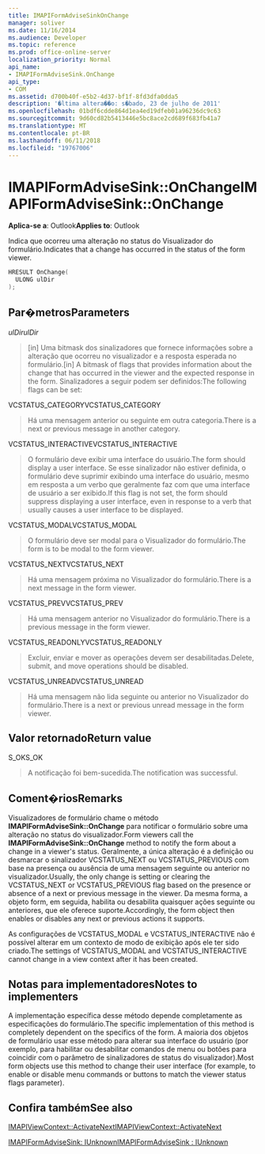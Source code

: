```yaml
---
title: IMAPIFormAdviseSinkOnChange
manager: soliver
ms.date: 11/16/2014
ms.audience: Developer
ms.topic: reference
ms.prod: office-online-server
localization_priority: Normal
api_name:
- IMAPIFormAdviseSink.OnChange
api_type:
- COM
ms.assetid: d700b40f-e5b2-4d37-bf1f-8fd3dfa0dda5
description: '�ltima altera��o: s�bado, 23 de julho de 2011'
ms.openlocfilehash: 01bdf6cdde864d1ea4ed19dfeb01a96236dc9c63
ms.sourcegitcommit: 9d60cd82b5413446e5bc8ace2cd689f683fb41a7
ms.translationtype: MT
ms.contentlocale: pt-BR
ms.lasthandoff: 06/11/2018
ms.locfileid: "19767006"
---
```

# <a name="imapiformadvisesinkonchange"></a><span data-ttu-id="0dcf4-103">IMAPIFormAdviseSink::OnChange</span><span class="sxs-lookup"><span data-stu-id="0dcf4-103">IMAPIFormAdviseSink::OnChange</span></span>

  
  
<span data-ttu-id="0dcf4-104">**Aplica-se a**: Outlook</span><span class="sxs-lookup"><span data-stu-id="0dcf4-104">**Applies to**: Outlook</span></span> 
  
<span data-ttu-id="0dcf4-105">Indica que ocorreu uma alteração no status do Visualizador do formulário.</span><span class="sxs-lookup"><span data-stu-id="0dcf4-105">Indicates that a change has occurred in the status of the form viewer.</span></span> 
  
```cpp
HRESULT OnChange(
  ULONG ulDir
);
```

## <a name="parameters"></a><span data-ttu-id="0dcf4-106">Par�metros</span><span class="sxs-lookup"><span data-stu-id="0dcf4-106">Parameters</span></span>

 <span data-ttu-id="0dcf4-107">_ulDir_</span><span class="sxs-lookup"><span data-stu-id="0dcf4-107">_ulDir_</span></span>
  
> <span data-ttu-id="0dcf4-108">[in] Uma bitmask dos sinalizadores que fornece informações sobre a alteração que ocorreu no visualizador e a resposta esperada no formulário.</span><span class="sxs-lookup"><span data-stu-id="0dcf4-108">[in] A bitmask of flags that provides information about the change that has occurred in the viewer and the expected response in the form.</span></span> <span data-ttu-id="0dcf4-109">Sinalizadores a seguir podem ser definidos:</span><span class="sxs-lookup"><span data-stu-id="0dcf4-109">The following flags can be set:</span></span>
    
<span data-ttu-id="0dcf4-110">VCSTATUS_CATEGORY</span><span class="sxs-lookup"><span data-stu-id="0dcf4-110">VCSTATUS_CATEGORY</span></span> 
  
> <span data-ttu-id="0dcf4-111">Há uma mensagem anterior ou seguinte em outra categoria.</span><span class="sxs-lookup"><span data-stu-id="0dcf4-111">There is a next or previous message in another category.</span></span> 
    
<span data-ttu-id="0dcf4-112">VCSTATUS_INTERACTIVE</span><span class="sxs-lookup"><span data-stu-id="0dcf4-112">VCSTATUS_INTERACTIVE</span></span> 
  
> <span data-ttu-id="0dcf4-113">O formulário deve exibir uma interface do usuário.</span><span class="sxs-lookup"><span data-stu-id="0dcf4-113">The form should display a user interface.</span></span> <span data-ttu-id="0dcf4-114">Se esse sinalizador não estiver definida, o formulário deve suprimir exibindo uma interface do usuário, mesmo em resposta a um verbo que geralmente faz com que uma interface de usuário a ser exibido.</span><span class="sxs-lookup"><span data-stu-id="0dcf4-114">If this flag is not set, the form should suppress displaying a user interface, even in response to a verb that usually causes a user interface to be displayed.</span></span> 
    
<span data-ttu-id="0dcf4-115">VCSTATUS_MODAL</span><span class="sxs-lookup"><span data-stu-id="0dcf4-115">VCSTATUS_MODAL</span></span> 
  
> <span data-ttu-id="0dcf4-116">O formulário deve ser modal para o Visualizador do formulário.</span><span class="sxs-lookup"><span data-stu-id="0dcf4-116">The form is to be modal to the form viewer.</span></span> 
    
<span data-ttu-id="0dcf4-117">VCSTATUS_NEXT</span><span class="sxs-lookup"><span data-stu-id="0dcf4-117">VCSTATUS_NEXT</span></span> 
  
> <span data-ttu-id="0dcf4-118">Há uma mensagem próxima no Visualizador do formulário.</span><span class="sxs-lookup"><span data-stu-id="0dcf4-118">There is a next message in the form viewer.</span></span> 
    
<span data-ttu-id="0dcf4-119">VCSTATUS_PREV</span><span class="sxs-lookup"><span data-stu-id="0dcf4-119">VCSTATUS_PREV</span></span> 
  
> <span data-ttu-id="0dcf4-120">Há uma mensagem anterior no Visualizador do formulário.</span><span class="sxs-lookup"><span data-stu-id="0dcf4-120">There is a previous message in the form viewer.</span></span> 
    
<span data-ttu-id="0dcf4-121">VCSTATUS_READONLY</span><span class="sxs-lookup"><span data-stu-id="0dcf4-121">VCSTATUS_READONLY</span></span> 
  
> <span data-ttu-id="0dcf4-122">Excluir, enviar e mover as operações devem ser desabilitadas.</span><span class="sxs-lookup"><span data-stu-id="0dcf4-122">Delete, submit, and move operations should be disabled.</span></span> 
    
<span data-ttu-id="0dcf4-123">VCSTATUS_UNREAD</span><span class="sxs-lookup"><span data-stu-id="0dcf4-123">VCSTATUS_UNREAD</span></span> 
  
> <span data-ttu-id="0dcf4-124">Há uma mensagem não lida seguinte ou anterior no Visualizador do formulário.</span><span class="sxs-lookup"><span data-stu-id="0dcf4-124">There is a next or previous unread message in the form viewer.</span></span>
    
## <a name="return-value"></a><span data-ttu-id="0dcf4-125">Valor retornado</span><span class="sxs-lookup"><span data-stu-id="0dcf4-125">Return value</span></span>

<span data-ttu-id="0dcf4-126">S_OK</span><span class="sxs-lookup"><span data-stu-id="0dcf4-126">S_OK</span></span> 
  
> <span data-ttu-id="0dcf4-127">A notificação foi bem-sucedida.</span><span class="sxs-lookup"><span data-stu-id="0dcf4-127">The notification was successful.</span></span>
    
## <a name="remarks"></a><span data-ttu-id="0dcf4-128">Coment�rios</span><span class="sxs-lookup"><span data-stu-id="0dcf4-128">Remarks</span></span>

<span data-ttu-id="0dcf4-129">Visualizadores de formulário chame o método **IMAPIFormAdviseSink::OnChange** para notificar o formulário sobre uma alteração no status do visualizador.</span><span class="sxs-lookup"><span data-stu-id="0dcf4-129">Form viewers call the **IMAPIFormAdviseSink::OnChange** method to notify the form about a change in a viewer's status.</span></span> <span data-ttu-id="0dcf4-130">Geralmente, a única alteração é a definição ou desmarcar o sinalizador VCSTATUS_NEXT ou VCSTATUS_PREVIOUS com base na presença ou ausência de uma mensagem seguinte ou anterior no visualizador.</span><span class="sxs-lookup"><span data-stu-id="0dcf4-130">Usually, the only change is setting or clearing the VCSTATUS_NEXT or VCSTATUS_PREVIOUS flag based on the presence or absence of a next or previous message in the viewer.</span></span> <span data-ttu-id="0dcf4-131">Da mesma forma, a objeto form, em seguida, habilita ou desabilita quaisquer ações seguinte ou anteriores, que ele oferece suporte.</span><span class="sxs-lookup"><span data-stu-id="0dcf4-131">Accordingly, the form object then enables or disables any next or previous actions it supports.</span></span> 
  
<span data-ttu-id="0dcf4-132">As configurações de VCSTATUS_MODAL e VCSTATUS_INTERACTIVE não é possível alterar em um contexto de modo de exibição após ele ter sido criado.</span><span class="sxs-lookup"><span data-stu-id="0dcf4-132">The settings of VCSTATUS_MODAL and VCSTATUS_INTERACTIVE cannot change in a view context after it has been created.</span></span>
  
## <a name="notes-to-implementers"></a><span data-ttu-id="0dcf4-133">Notas para implementadores</span><span class="sxs-lookup"><span data-stu-id="0dcf4-133">Notes to implementers</span></span>

<span data-ttu-id="0dcf4-134">A implementação específica desse método depende completamente as especificações do formulário.</span><span class="sxs-lookup"><span data-stu-id="0dcf4-134">The specific implementation of this method is completely dependent on the specifics of the form.</span></span> <span data-ttu-id="0dcf4-135">A maioria dos objetos de formulário usar esse método para alterar sua interface do usuário (por exemplo, para habilitar ou desabilitar comandos de menu ou botões para coincidir com o parâmetro de sinalizadores de status do visualizador).</span><span class="sxs-lookup"><span data-stu-id="0dcf4-135">Most form objects use this method to change their user interface (for example, to enable or disable menu commands or buttons to match the viewer status flags parameter).</span></span>
  
## <a name="see-also"></a><span data-ttu-id="0dcf4-136">Confira também</span><span class="sxs-lookup"><span data-stu-id="0dcf4-136">See also</span></span>



[<span data-ttu-id="0dcf4-137">IMAPIViewContext::ActivateNext</span><span class="sxs-lookup"><span data-stu-id="0dcf4-137">IMAPIViewContext::ActivateNext</span></span>](imapiviewcontext-activatenext.md)
  
[<span data-ttu-id="0dcf4-138">IMAPIFormAdviseSink: IUnknown</span><span class="sxs-lookup"><span data-stu-id="0dcf4-138">IMAPIFormAdviseSink : IUnknown</span></span>](imapiformadvisesinkiunknown.md)

